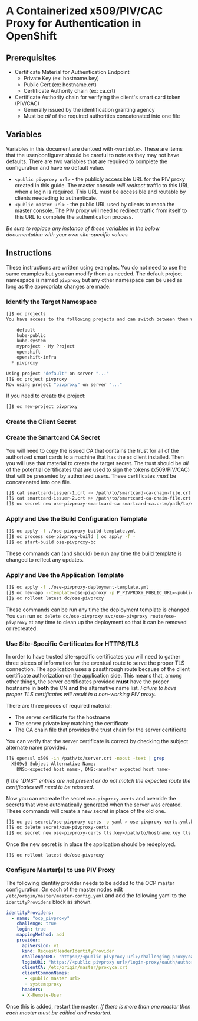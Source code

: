 # A Containerized x509/PIV/CAC Proxy for Authentication in OpenShift

## Prerequisites
* Certificate Material for Authentication Endpoint
  * Private Key (ex: hostname.key)
  * Public Cert (ex: hostname.crt)
  * Certificate Authority chain (ex: ca.crt)
* Certificate Authority chain for verifying the client's smart card token (PIV/CAC)
  * Generally issued by the identification granting agency
  * Must be _all_ of the required authorities concatenated into one file

## Variables
Variables in this document are dentoed with `<variable>`. These are items that the user/configurer should be careful to note as they may not have defaults. There are two variables that are required to complete the configuration and have _no_ default value.
* `<public pivproxy url>` - the publicly accessible URL for the PIV proxy created in this guide. The master console _will redirect_ traffic to this URL when a login is required. This URL must be accessible and routable by clients neededing to authenticate.
* `<public master url>` - the public URL used by clients to reach the master console. The PIV proxy will need to redirect traffic from itself to this URL to complete the authentication process.

_Be sure to replace any instance of these variables in the below documentation with your own site-specific values._

## Instructions

These instructions are written using examples. You do not need to use the same examples but you can modify them as needed. The default project namespace is named `pivproxy` but any other namespace can be used as long as the appropriate changes are made.

### Identify the Target Namespace
```bash
[]$ oc projects
You have access to the following projects and can switch between them with 'oc project <projectname>':

    default
    kube-public
    kube-system
    myproject - My Project
    openshift
    openshift-infra
  * pivproxy

Using project "default" on server "..."
[]$ oc project pivproxy
Now using project "pivproxy" on server "..."
```

If you need to create the project:
```bash
[]$ oc new-project pivproxy
```

### Create the Client Secret

### Create the Smartcard CA Secret
You will need to copy the issued CA that contains the trust for all of the authorized smart cards to a machine that has the `oc` client installed. Then you will use that material to create the target secret. The trust should be _all_ of the potential certificates that are used to sign the tokens (x509/PIV/CAC) that will be presented by authorized users. These certificates _must_ be concatenated into one file.

```bash
[]$ cat smartcard-issuer-1.crt >> /path/to/smartcard-ca-chain-file.crt
[]$ cat smartcard-issuer-2.crt >> /path/to/smartcard-ca-chain-file.crt
[]$ oc secret new ose-pivproxy-smartcard-ca smartcard-ca.crt=/path/to/smartcard-ca-chain-file.crt
```

### Apply and Use the Build Configuration Template
```bash
[]$ oc apply -f ./ose-pivproxy-build-template.yml
[]$ oc process ose-pivproxy-build | oc apply -f -
[]$ oc start-build ose-pivproxy-bc
```

These commands can (and should) be run any time the build template is changed to reflect any updates.

### Apply and Use the Application Template
```bash
[]$ oc apply -f ./ose-pivproxy-deployment-template.yml
[]$ oc new-app --template=ose-pivproxy -p P_PIVPROXY_PUBLIC_URL=<public pivproxy url> -p P_MASTER_PUBLIC_URL=<public master url>
[]$ oc rollout latest dc/ose-pivproxy
```

These commands can be run any time the deployment template is changed. You can run `oc delete dc/ose-pivproxy svc/ose-pivproxy route/ose-pivproxy` at any time to clean up the deployment so that it can be removed or recreated.

### Use Site-Specific Certificates for HTTPS/TLS
In order to have trusted site-specific certificates you will need to gather three pieces of information for the eventual route to serve the proper TLS connection. The application uses a passthrough route because of the client certificate authorization on the application side. This means that, among other things, the server certificates provided **must** have the proper hostname in **both** the CN **and** the alternative name list. _Failure to have proper TLS certificates will result in a non-working PIV proxy._

There are three pieces of required material:
* The server certificate for the hostname
* The server private key matching the certificate
* The CA chain file that provides the trust chain for the server certificate

You can verify that the server certificate is correct by checking the subject alternate name provided.
```bash
[]$ openssl x509 -in /path/to/server.crt -noout -text | grep
  X509v3 Subject Alternative Name:                                    
    DNS:<expected host name>, DNS:<another expected host name>
```

_If the "DNS:" entries are not present or do not match the expected route the certificates will need to be reissued._

Now you can recreate the secret `ose-pivproxy-certs` and override the secrets that were automatically generated when the server was created. These commands will create a new secret in place of the old one. 
```bash
[]$ oc get secret/ose-pivproxy-certs -o yaml > ose-pivproxy-certs.yml.backup
[]$ oc delete secret/ose-pivproxy-certs
[]$ oc secret new ose-pivproxy-certs tls.key=/path/to/hostname.key tls.crt=/path/to/hostname.crt ca.crt=/path/to/ca-chain.crt
```

Once the new secret is in place the application should be redeployed.

```bash
[]$ oc rollout latest dc/ose-pivproxy
```

### Configure Master(s) to use PIV Proxy

The following identitiy provider needs to be added to the OCP master configuration. On each of the master nodes edit `/etc/origin/master/master-config.yaml` and add the following yaml to the `identityProviders` block as shown.

```yaml
identityProviders:
  - name: "ocp_pivproxy"
    challenge: true
    login: true
    mappingMethod: add
    provider:
      apiVersion: v1
      kind: RequestHeaderIdentityProvider
      challengeURL: "https://<public pivproxy url>/challenging-proxy/oauth/authorize?${query}"
      loginURL: "https://<public pivproxy url>/login-proxy/oauth/authorize?${query}"
      clientCA: /etc/origin/master/proxyca.crt
      clientCommonNames:
       - <public master url>
       - system:proxy
      headers:
      - X-Remote-User

```

Once this is added, restart the master. _If there is more than one master then each master must be editied and restarted._